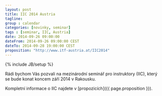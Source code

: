 ```yaml
---
layout: post
title: IIC 2014 Austria
tagline: 
group : calendar
categories: [novinky, seminar]
tags : [seminar, IIC, Austria]
date: 2014-09-26 09:00:00
dateFrom: 2014-09-26 09:00:00 CEST
dateTo: 2014-09-28 19:00:00 CEST
proposition: "http://www.itf-austria.at/IIC2014"
---
```

{% include JB/setup %}

Rádi bychom Vás pozvali na mezinárodní seminář pro instruktory (IIC), který se bude konat koncem září 2014 v Rakousku.

Kompletní informace o IIC najdete v [propozicích]({{ page.proposition }}).
